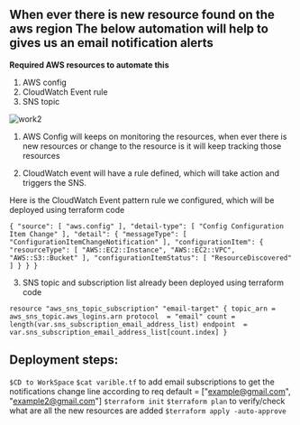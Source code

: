 ## When ever there is new resource found on the aws region The below automation will help to gives us an email notification alerts

**Required AWS resources to automate this**

1) AWS config
2) CloudWatch Event rule
3) SNS topic

![work2](https://user-images.githubusercontent.com/2727726/133082625-51fc2b1c-3eb7-462a-8a78-5e0dafd5656d.png)


1) AWS Config will keeps on monitoring the resources, when ever there is new resources or change to the resource is it will keep tracking those resources

2) CloudWatch event will have a rule defined, which will take action and triggers the SNS.

Here is the CloudWatch Event pattern rule we configured, which will be deployed using terraform code

` {
  "source": [
    "aws.config"
  ],
  "detail-type": [
    "Config Configuration Item Change"
  ],
  "detail": {
    "messageType": [
      "ConfigurationItemChangeNotification"
    ],
    "configurationItem": {
      "resourceType": [
        "AWS::EC2::Instance",
         "AWS::EC2::VPC",
         "AWS::S3::Bucket"
      ],
      "configurationItemStatus": [
        "ResourceDiscovered"
      ]
    }
  }
} `

3) SNS topic and subscription list already been deployed using terraform code 

` resource "aws_sns_topic_subscription" "email-target" {
  topic_arn = aws_sns_topic.aws_logins.arn
  protocol  = "email"
  count = length(var.sns_subscription_email_address_list)
  endpoint  =  var.sns_subscription_email_address_list[count.index]
  }
`
## Deployment steps:

`$CD to WorkSpace`
`$cat varible.tf` to add email subscriptions to get the notifications
  change line according to req default = ["example@gmail.com", "example2@gmail.com"]
`$terraform init`
`$terraform plan` to verify/check what are all the new resources are added
`$terraform apply -auto-approve`



